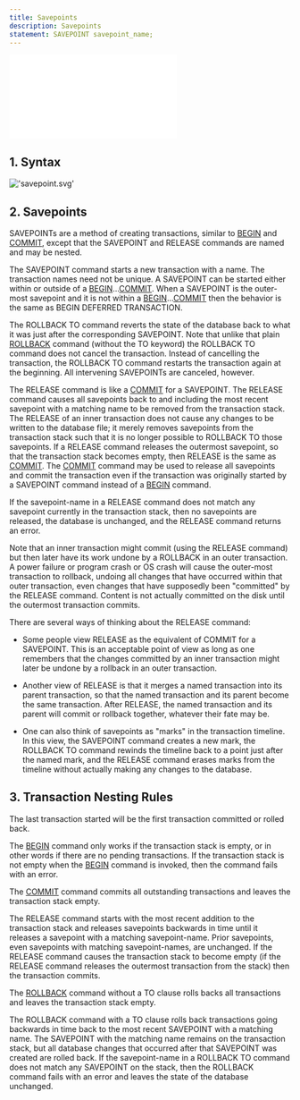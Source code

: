 ```yaml
---
title: Savepoints
description: Savepoints
statement: SAVEPOINT savepoint_name;
---
```

!['script.js'](/public/docs/sqlite/script.js)





<h2 id="syntax"><span>1. </span>Syntax</h2>

!['savepoint.svg'](/public/docs/sqlite/_svg/savepoint.svg)


<h2 id="savepoints"><span>2. </span>Savepoints</h2>

<p> SAVEPOINTs are a method of creating transactions, similar to
<a href="lang_transaction">BEGIN</a> and <a href="lang_transaction">COMMIT</a>, except that the SAVEPOINT and RELEASE commands
are named and may be nested.</p>

<p> The SAVEPOINT command starts a new transaction with a name.
The transaction names need not be unique.
A SAVEPOINT can be started either within or outside of
a <a href="lang_transaction">BEGIN</a>...<a href="lang_transaction">COMMIT</a>. When a SAVEPOINT is the outer-most savepoint
and it is not within a <a href="lang_transaction">BEGIN</a>...<a href="lang_transaction">COMMIT</a> then the behavior is the
same as BEGIN DEFERRED TRANSACTION.</p>

<p>The ROLLBACK TO command reverts the state of the database back to what
it was just after the corresponding SAVEPOINT. Note that unlike that
plain <a href="lang_transaction">ROLLBACK</a> command (without the TO keyword) the ROLLBACK TO command
does not cancel the transaction. Instead of cancelling the transaction,
the ROLLBACK TO command restarts the transaction again at the beginning.
All intervening SAVEPOINTs are canceled, however.</p>

<p>The RELEASE command is like a <a href="lang_transaction">COMMIT</a> for a SAVEPOINT.
The RELEASE command causes all savepoints back to and including the 
most recent savepoint with a matching name to be removed from the 
transaction stack. The RELEASE of an inner transaction
does not cause any changes to be written to the database file; it merely
removes savepoints from the transaction stack such that it is
no longer possible to ROLLBACK TO those savepoints.
If a RELEASE command releases the outermost savepoint, so
that the transaction stack becomes empty, then RELEASE is the same
as <a href="lang_transaction">COMMIT</a>.
The <a href="lang_transaction">COMMIT</a> command may be used to release all savepoints and
commit the transaction even if the transaction was originally started
by a SAVEPOINT command instead of a <a href="lang_transaction">BEGIN</a> command.</p>

<p>If the savepoint-name in a RELEASE command does not match any
savepoint currently in the transaction stack, then no savepoints are
released, the database is unchanged, and the RELEASE command returns
an error.</p>

<p>Note that an inner transaction might commit (using the RELEASE command)
but then later have its work undone by a ROLLBACK in an outer transaction.
A power failure or program crash or OS crash will cause the outer-most
transaction to rollback, undoing all changes that have occurred within
that outer transaction, even changes that have supposedly been "committed"
by the RELEASE command. Content is not actually committed on the disk 
until the outermost transaction commits.</p>

<p>There are several ways of thinking about the RELEASE command:</p>

<ul>
<li><p>
Some people view RELEASE as the equivalent of COMMIT for a SAVEPOINT.
This is an acceptable point of view as long as one remembers that the
changes committed by an inner transaction might later be undone by a
rollback in an outer transaction.</p></li>

<li><p>
Another view of RELEASE is that it merges a named transaction into its
parent transaction, so that the named transaction and its parent become
the same transaction. After RELEASE, the named transaction and its parent
will commit or rollback together, whatever their fate may be.
</p></li>

<li><p>
One can also think of savepoints as
"marks" in the transaction timeline. In this view, the SAVEPOINT command
creates a new mark, the ROLLBACK TO command rewinds the timeline back
to a point just after the named mark, and the RELEASE command
erases marks from the timeline without actually making any
changes to the database.
</p></li>
</ul>



<h2 id="transaction_nesting_rules"><span>3. </span>Transaction Nesting Rules</h2>

<p>The last transaction started will be the first
transaction committed or rolled back.</p>

<p>The <a href="lang_transaction">BEGIN</a> command only works if the transaction stack is empty, or
in other words if there are no pending transactions. If the transaction
stack is not empty when the <a href="lang_transaction">BEGIN</a> command is invoked, then the command
fails with an error.</p>

<p>The <a href="lang_transaction">COMMIT</a> command commits all outstanding transactions and leaves
the transaction stack empty.</p>

<p>The RELEASE command starts with the most recent addition to the
transaction stack and releases savepoints backwards 
in time until it releases a savepoint with a matching savepoint-name.
Prior savepoints, even savepoints with matching savepoint-names, are
unchanged.
If the RELEASE command causes the
transaction stack to become empty (if the RELEASE command releases the
outermost transaction from the stack) then the transaction commits.</p>

<p>The <a href="lang_transaction">ROLLBACK</a> command without a TO clause rolls backs all transactions
and leaves the transaction stack empty.</p>

<p>The ROLLBACK command with a TO clause rolls back transactions going
backwards in time back to the most recent SAVEPOINT with a matching name.
The SAVEPOINT with the matching name remains on the transaction stack,
but all database changes that occurred after that SAVEPOINT was created
are rolled back. If the savepoint-name in a ROLLBACK TO command does not
match any SAVEPOINT on the stack, then the ROLLBACK command fails with an
error and leaves the state of the database unchanged.</p>


